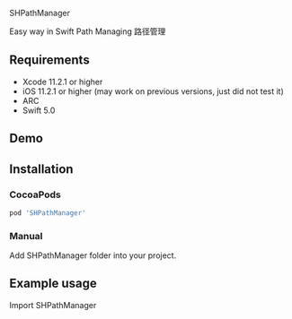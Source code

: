 SHPathManager

Easy way in Swift Path Managing
路径管理



## Requirements
* Xcode 11.2.1 or higher
* iOS 11.2.1 or higher (may work on previous versions, just did not test it)
* ARC
* Swift 5.0

## Demo



## Installation

### CocoaPods

``` ruby
pod 'SHPathManager'
```

### Manual

Add SHPathManager folder into your project.

## Example usage
Import SHPathManager

